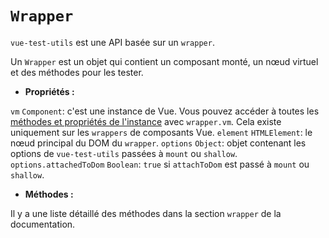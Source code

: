 # `Wrapper`

`vue-test-utils` est une API basée sur un `wrapper`.

Un `Wrapper` est un objet qui contient un composant monté, un nœud virtuel et des méthodes pour les tester.

- **Propriétés :**

`vm` `Component`: c'est une instance de Vue. Vous pouvez accéder à toutes les [méthodes et propriétés de l'instance](https://vuejs.org/v2/api/#Instance-Properties) avec `wrapper.vm`. Cela existe uniquement sur les `wrappers` de composants Vue.
`element` `HTMLElement`: le nœud principal du DOM du `wrapper`.
`options` `Object`: objet contenant les options de `vue-test-utils` passées à `mount` ou `shallow`.
`options.attachedToDom` `Boolean`: `true` si `attachToDom` est passé à `mount` ou `shallow`.

- **Méthodes :**

Il y a une liste détaillé des méthodes dans la section `wrapper` de la documentation.